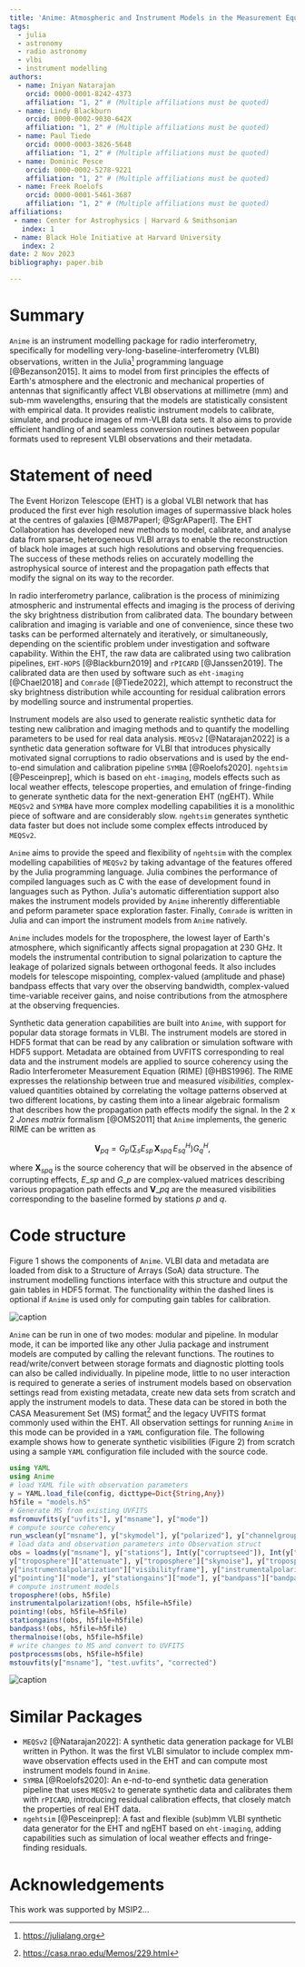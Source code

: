 ```yaml
---
title: 'Anime: Atmospheric and Instrument Models in the Measurement Equation'
tags:
  - julia
  - astronomy
  - radio astronomy
  - vlbi
  - instrument modelling
authors:
  - name: Iniyan Natarajan
    orcid: 0000-0001-8242-4373
    affiliation: "1, 2" # (Multiple affiliations must be quoted)
  - name: Lindy Blackburn
    orcid: 0000-0002-9030-642X
    affiliation: "1, 2" # (Multiple affiliations must be quoted)
  - name: Paul Tiede
    orcid: 0000-0003-3826-5648
    affiliation: "1, 2" # (Multiple affiliations must be quoted)
  - name: Dominic Pesce
    orcid: 0000-0002-5278-9221
    affiliation: "1, 2" # (Multiple affiliations must be quoted)
  - name: Freek Roelofs
    orcid: 0000-0001-5461-3687
    affiliation: "1, 2" # (Multiple affiliations must be quoted)
affiliations:
 - name: Center for Astrophysics | Harvard & Smithsonian
   index: 1
 - name: Black Hole Initiative at Harvard University
   index: 2
date: 2 Nov 2023
bibliography: paper.bib

---
```


# Summary

`Anime` is an instrument modelling package for radio interferometry, specifically for modelling very-long-baseline-interferometry (VLBI) observations, written in the Julia[^1] programming language [@Bezanson2015]. It aims to model from first principles the effects of Earth's atmosphere and the electronic and mechanical properties of antennas that significantly affect VLBI observations at millimetre (mm) and sub-mm wavelengths, ensuring that the models are statistically consistent with empirical data. It provides realistic instrument models to calibrate, simulate, and produce images of mm-VLBI data sets. It also aims to provide efficient handling of and seamless conversion routines between popular formats used to represent VLBI observations and their metadata.

[^1]: https://julialang.org


# Statement of need

The Event Horizon Telescope (EHT) is a global VLBI network that has produced the first ever high resolution images of supermassive black holes at the centres of galaxies [@M87PaperI; @SgrAPaperI]. The EHT Collaboration has developed new methods to model, calibrate, and analyse data from sparse, heterogeneous VLBI arrays to enable the reconstruction of black hole images at such high resolutions and observing frequencies. The success of these methods relies on accurately modelling the astrophysical source of interest and the propagation path effects that modify the signal on its way to the recorder.

In radio interferometry parlance, calibration is the process of minimizing atmospheric and instrumental effects and imaging is the process of deriving the sky brightness distribution from calibrated data. The boundary between calibration and imaging is variable and one of convenience, since these two tasks can be performed alternately and iteratively, or simultaneously, depending on the scientific problem under investigation and software capability. Within the EHT, the raw data are calibrated using two calibration pipelines, `EHT-HOPS` [@Blackburn2019] and `rPICARD` [@Janssen2019]. The calibrated data are then used by software such as `eht-imaging` [@Chael2018] and `Comrade` [@Tiede2022], which attempt to reconstruct the sky brightness distribution while accounting for residual calibration errors by modelling source and instrumental properties.

Instrument models are also used to generate realistic synthetic data for testing new calibration and imaging methods and to quantify the modelling parameters to be used for real data analysis. `MEQSv2` [@Natarajan2022] is a synthetic data generation software for VLBI that introduces physically motivated signal corruptions to radio observations and is used by the end-to-end simulation and calibration pipeline `SYMBA` [@Roelofs2020]. `ngehtsim` [@Pesceinprep], which is based on `eht-imaging`, models effects such as local weather effects, telescope properties, and emulation of fringe-finding to generate synthetic data for the next-generation EHT (ngEHT). While `MEQSv2` and `SYMBA` have more complex modelling capabilities it is a monolithic piece of software and are considerably slow. `ngehtsim` generates synthetic data faster but does not include some complex effects introduced by `MEQSv2`.

`Anime` aims to provide the speed and flexibility of `ngehtsim` with the complex modelling capabilities of `MEQSv2` by taking advantage of the features offered by the Julia programming language. Julia combines the performance of compiled languages such as C with the ease of development found in languages such as Python. Julia's automatic differentiation support also makes the instrument models provided by `Anime` inherently differentiable and peform parameter space exploration faster. Finally, `Comrade` is written in Julia and can import the instrument models from `Anime` natively.

`Anime` includes models for the troposphere, the lowest layer of Earth's atmosphere, which significantly affects signal propagation at 230 GHz. It models the instrumental contribution to signal polarization to capture the leakage of polarized signals between orthogonal feeds. It also includes models for telescope mispointing, complex-valued (amplitude and phase) bandpass effects that vary over the observing bandwidth, complex-valued time-variable receiver gains, and noise contributions from the atmosphere at the observing frequencies.

Synthetic data generation capabilities are built into `Anime`, with support for popular data storage formats in VLBI. The instrument models are stored in HDF5 format that can be read by any calibration or simulation software with HDF5 support. Metadata are obtained from UVFITS corresponding to real data and  the instrument models are applied to source coherency using the Radio Interferometer Measurement Equation (RIME) [@HBS1996]. The RIME expresses the relationship between true and measured *visibilities*, complex-valued quantities obtained by correlating the voltage patterns observed at two different locations, by casting them into a linear algebraic formalism that describes how the propagation path effects modify the signal. In the 2 x 2 *Jones matrix* formalism [@OMS2011] that `Anime` implements, the generic RIME can be written as

$$
\mathbf{V}_{pq} = G_p \left( \sum_{s} E_{sp}\, \mathbf{X}_{spq}\, E_{sq}^H \right) G_q^H,
$$

where $\mathbf{X}_{spq}$ is the source coherency that will be observed in the absence of corrupting effects, $E\_{sp}$ and $G\_p$ are complex-valued matrices describing various propagation path effects and $\mathbf{V}\_{pq}$ are the measured visibilities corresponding to the baseline formed by stations $p$ and $q$.

# Code structure
Figure 1 shows the components of `Anime`. VLBI data and metadata are loaded from disk to a Structure of Arrays (SoA) data structure. The instrument modelling functions interface with this structure and output the gain tables in HDF5 format. The functionality within the dashed lines is optional if `Anime` is used only for computing gain tables for calibration.

![caption](components.png)

`Anime` can be run in one of two modes: modular and pipeline. In modular mode, it can be imported like any other Julia package and instrument models are computed by calling the relevant functions. The routines to read/write/convert between storage formats and diagnostic plotting tools can also be called individually. In pipeline mode, little to no user interaction is required to generate a series of instrument models based on observation settings read from existing metadata, create new data sets from scratch and apply the instrument models to data. These data can be stored in both the CASA Measurement Set (MS) format[^2] and the legacy UVFITS format commonly used within the EHT. All observation settings for running `Anime` in this mode can be provided in a `YAML` configuration file. The following example shows how to generate synthetic visibilities (Figure 2) from scratch using a sample `YAML` configuration file included with the source code.
```julia
using YAML
using Anime
# load YAML file with observation parameters 
y = YAML.load_file(config, dicttype=Dict{String,Any})
h5file = "models.h5"
# Generate MS from existing UVFITS
msfromuvfits(y["uvfits"], y["msname"], y["mode"])
# compute source coherency
run_wsclean(y["msname"], y["skymodel"], y["polarized"], y["channelgroups"], y["osfactor"])
# load data and observation parameters into Observation struct
obs = loadms(y["msname"], y["stations"], Int(y["corruptseed"]), Int(y["troposphere"]["tropseed"]), y["troposphere"]["wetonly"], y["correff"],
y["troposphere"]["attenuate"], y["troposphere"]["skynoise"], y["troposphere"]["meandelays"], y["troposphere"]["turbulence"],
y["instrumentalpolarization"]["visibilityframe"], y["instrumentalpolarization"]["mode"], y["pointing"]["interval"], y["pointing"]["scale"],
y["pointing"]["mode"], y["stationgains"]["mode"], y["bandpass"]["bandpassfile"], delim=",", ignorerepeated=false)
# compute instrument models
troposphere!(obs, h5file)
instrumentalpolarization!(obs, h5file=h5file)
pointing!(obs, h5file=h5file)
stationgains!(obs, h5file=h5file)
bandpass!(obs, h5file=h5file)
thermalnoise!(obs, h5file=h5file)
# write changes to MS and convert to UVFITS
postprocessms(obs, h5file=h5file)
mstouvfits(y["msname"], "test.uvfits", "corrected")
```
![caption](visplot.png)

[^2]: https://casa.nrao.edu/Memos/229.html

# Similar Packages
- `MEQSv2` [@Natarajan2022]: A synthetic data generation package for VLBI written in Python. It was the first VLBI simulator to include complex mm-wave observation effects used in the EHT and can compute most instrument models found in `Anime`.
- `SYMBA` [@Roelofs2020]: An e-nd-to-end synthetic data generation pipeline that uses `MEQSv2` to generate synthetic data and calibrates them with `rPICARD`, introducing residual calibration effects, that closely match the properties of real EHT data.
- `ngehtsim` [@Pesceinprep]: A fast and flexible (sub)mm VLBI synthetic data generator for the EHT and ngEHT based on `eht-imaging`, adding capabilities such as simulation of local weather effects and fringe-finding residuals.

# Acknowledgements

This work was supported by MSIP2...
